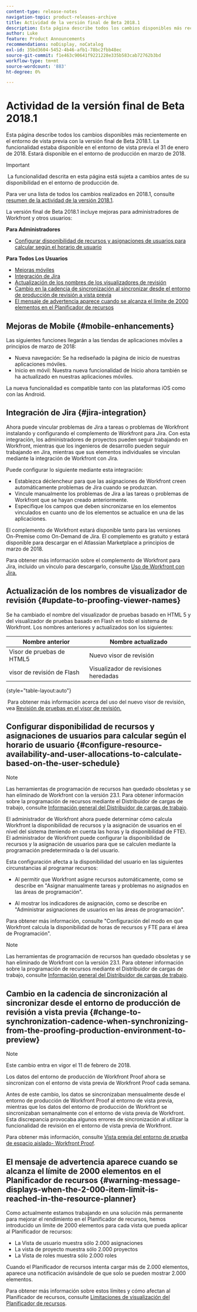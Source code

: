 ```yaml
---
content-type: release-notes
navigation-topic: product-releases-archive
title: Actividad de la versión final de Beta 2018.1
description: Esta página describe todos los cambios disponibles más recientemente en el entorno de vista previa con la versión final de Beta 2018.1. La funcionalidad estaba disponible en el entorno de vista previa el 31 de enero de 2018. Estará disponible en el entorno de producción en marzo de 2018.
author: Luke
feature: Product Announcements
recommendations: noDisplay, noCatalog
exl-id: 35bd3604-5452-4b46-afb1-78bc2fbb48ec
source-git-commit: f1e463c90641f9221228e335b583cab72762b3bd
workflow-type: tm+mt
source-wordcount: '883'
ht-degree: 0%

---
```


# Actividad de la versión final de Beta 2018.1

Esta página describe todos los cambios disponibles más recientemente en el entorno de vista previa con la versión final de Beta 2018.1. La funcionalidad estaba disponible en el entorno de vista previa el 31 de enero de 2018. Estará disponible en el entorno de producción en marzo de 2018.

>[!IMPORTANT]
>
> La funcionalidad descrita en esta página está sujeta a cambios antes de su disponibilidad en el entorno de producción de.

Para ver una lista de todos los cambios realizados en 2018.1, consulte  [resumen de la actividad de la versión 2018.1](../../../../product-announcements/product-releases/quarterly-release-archive/2018.1-release-activity/2018-1-release-activity-overview.md).

La versión final de Beta 2018.1 incluye mejoras para administradores de Workfront y otros usuarios:

**Para Administradores**

* [Configurar disponibilidad de recursos y asignaciones de usuarios para calcular según el horario de usuario](#configure-resource-availability-and-user-allocations-to-calculate-based-on-the-user-schedule)

**Para Todos Los Usuarios**

* [Mejoras móviles](#mobile-enhancements)
* [Integración de Jira](#jira-integration)
* [Actualización de los nombres de los visualizadores de revisión](#update-to-proofing-viewer-names)
* [Cambio en la cadencia de sincronización al sincronizar desde el entorno de producción de revisión a vista previa](#change-to-synchronization-cadence-when-synchronizing-from-the-proofing-production-environment-to-preview)
* [El mensaje de advertencia aparece cuando se alcanza el límite de 2000 elementos en el Planificador de recursos](#warning-message-displays-when-the-2-000-item-limit-is-reached-in-the-resource-planner)

## Mejoras de Mobile {#mobile-enhancements}

Las siguientes funciones llegarán a las tiendas de aplicaciones móviles a principios de marzo de 2018:

* Nueva navegación: Se ha rediseñado la página de inicio de nuestras aplicaciones móviles.
* Inicio en móvil: Nuestra nueva funcionalidad de Inicio ahora también se ha actualizado en nuestras aplicaciones móviles.

La nueva funcionalidad es compatible tanto con las plataformas iOS como con las Android.

## Integración de Jira {#jira-integration}

Ahora puede vincular problemas de Jira a tareas o problemas de Workfront instalando y configurando el complemento de Workfront para Jira. Con esta integración, los administradores de proyectos pueden seguir trabajando en Workfront, mientras que los ingenieros de desarrollo pueden seguir trabajando en Jira, mientras que sus elementos individuales se vinculan mediante la integración de Workfront con Jira.

Puede configurar lo siguiente mediante esta integración:

* Establezca déclencheur para que las asignaciones de Workfront creen automáticamente problemas de Jira cuando se produzcan.
* Vincule manualmente los problemas de Jira a las tareas o problemas de Workfront que se hayan creado anteriormente.
* Especifique los campos que deben sincronizarse en los elementos vinculados en cuanto uno de los elementos se actualice en una de las aplicaciones.

El complemento de Workfront estará disponible tanto para las versiones On-Premise como On-Demand de Jira. El complemento es gratuito y estará disponible para descargar en el Atlassian Marketplace a principios de marzo de 2018.

Para obtener más información sobre el complemento de Workfront para Jira, incluido un vínculo para descargarlo, consulte [Uso de Workfront con Jira.](https://support.workfront.com/hc/en-us/sections/115001130053)

## Actualización de los nombres de visualizador de revisión {#update-to-proofing-viewer-names}

Se ha cambiado el nombre del visualizador de pruebas basado en HTML 5 y del visualizador de pruebas basado en Flash en todo el sistema de Workfront. Los nombres anteriores y actualizados son los siguientes: 

| **Nombre anterior** | **Nombre actualizado** |
|---|---|
| Visor de pruebas de HTML5 | Nuevo visor de revisión |
| visor de revisión de Flash | Visualizador de revisiones heredadas |

{style="table-layout:auto"}

 Para obtener más información acerca del uso del nuevo visor de revisión, vea [Revisión de pruebas en el visor de revisión.](https://support.workfront.com/hc/en-us/sections/115000275214)

## Configurar disponibilidad de recursos y asignaciones de usuarios para calcular según el horario de usuario {#configure-resource-availability-and-user-allocations-to-calculate-based-on-the-user-schedule}

>[!NOTE]
>
>Las herramientas de programación de recursos han quedado obsoletas y se han eliminado de Workfront con la versión 23.1. Para obtener información sobre la programación de recursos mediante el Distribuidor de cargas de trabajo, consulte [Información general del Distribuidor de cargas de trabajo](../../../../resource-mgmt/workload-balancer/overview-workload-balancer.md).

El administrador de Workfront ahora puede determinar cómo calcula Workfront la disponibilidad de recursos y la asignación de usuarios en el nivel del sistema (teniendo en cuenta las horas y la disponibilidad de FTE). El administrador de Workfront puede configurar la disponibilidad de recursos y la asignación de usuarios para que se calculen mediante la programación predeterminada o la del usuario.

Esta configuración afecta a la disponibilidad del usuario en las siguientes circunstancias al programar recursos:

* Al permitir que Workfront asigne recursos automáticamente, como se describe en &quot;Asignar manualmente tareas y problemas no asignados en las áreas de programación&quot;.

* Al mostrar los indicadores de asignación, como se describe en &quot;Administrar asignaciones de usuarios en las áreas de programación&quot;.

Para obtener más información, consulte &quot;Configuración del modo en que Workfront calcula la disponibilidad de horas de recursos y FTE para el área de Programación&quot;.

>[!NOTE]
>
>Las herramientas de programación de recursos han quedado obsoletas y se han eliminado de Workfront con la versión 23.1. Para obtener información sobre la programación de recursos mediante el Distribuidor de cargas de trabajo, consulte [Información general del Distribuidor de cargas de trabajo](../../../../resource-mgmt/workload-balancer/overview-workload-balancer.md).


## Cambio en la cadencia de sincronización al sincronizar desde el entorno de producción de revisión a vista previa {#change-to-synchronization-cadence-when-synchronizing-from-the-proofing-production-environment-to-preview}

>[!NOTE]
>
>Este cambio entra en vigor el 11 de febrero de 2018.

Los datos del entorno de producción de Workfront Proof ahora se sincronizan con el entorno de vista previa de Workfront Proof cada semana.

Antes de este cambio, los datos se sincronizaban mensualmente desde el entorno de producción de Workfront Proof al entorno de vista previa, mientras que los datos del entorno de producción de Workfront se sincronizaban semanalmente con el entorno de vista previa de Workfront. Esta discrepancia provocaba algunos errores de sincronización al utilizar la funcionalidad de revisión en el entorno de vista previa de Workfront. 

Para obtener más información, consulte [Vista previa del entorno de prueba de espacio aislado- Workfront Proof](../../../../workfront-proof/wp-getstarted/system-information/preview-sandbox.md). 

## El mensaje de advertencia aparece cuando se alcanza el límite de 2000 elementos en el Planificador de recursos {#warning-message-displays-when-the-2-000-item-limit-is-reached-in-the-resource-planner}

Como actualmente estamos trabajando en una solución más permanente para mejorar el rendimiento en el Planificador de recursos, hemos introducido un límite de 2000 elementos para cada vista que pueda aplicar al Planificador de recursos:

* La Vista de usuario muestra sólo 2.000 asignaciones
* La vista de proyecto muestra sólo 2.000 proyectos
* La Vista de roles muestra sólo 2.000 roles

Cuando el Planificador de recursos intenta cargar más de 2.000 elementos, aparece una notificación avisándole de que solo se pueden mostrar 2.000 elementos.

Para obtener más información sobre estos límites y cómo afectan al Planificador de recursos, consulte [Limitaciones de visualización del Planificador de recursos](../../../../resource-mgmt/resource-planning/resource-planner-display-limitations.md).

<!--
<p data-mc-conditions="QuicksilverOrClassic.Draft mode">To participate in our beta program for the Resource Planner performance, see <a href="../../../../product-announcements/betas/resource-planner-performance-beta.md" class="MCXref xref">Resource Planner performance beta </a>.</p>
-->
